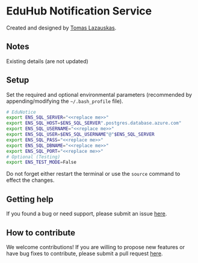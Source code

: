 # EduHub Notification Service

Created and designed by <a href="https://github.com/tomaslaz">Tomas Lazauskas</a>.

## Notes

Existing details (are not updated)

## Setup

Set the required and optional environmental parameters (recommended by appending/modifying the `~/.bash_profile` file).

```bash
# EduNotice
export ENS_SQL_SERVER="<<replace me>>"
export ENS_SQL_HOST=$ENS_SQL_SERVER".postgres.database.azure.com"
export ENS_SQL_USERNAME="<<replace me>>"
export ENS_SQL_USER=$ENS_SQL_USERNAME"@"$ENS_SQL_SERVER
export ENS_SQL_PASS="<<replace me>>"
export ENS_SQL_DBNAME="<<replace me>>"
export ENS_SQL_PORT="<<replace me>>"
# Optional (Testing)
export ENS_TEST_MODE=False
```

Do not forget either restart the terminal or use the `source` command to effect the changes.

## Getting help
If you found a bug or need support, please submit an issue [here](https://github.com/tomaslaz/EduNotice/issues/new).

## How to contribute
We welcome contributions! If you are willing to propose new features or have bug fixes to contribute, please submit a pull request [here](https://github.com/tomaslaz/EduNotice/pulls).